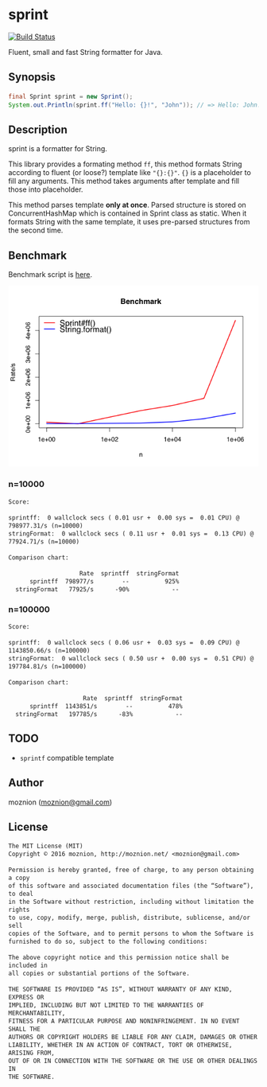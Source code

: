 sprint
======

[![Build Status](https://travis-ci.org/moznion/sprint.svg?branch=master)](https://travis-ci.org/moznion/sprint)

Fluent, small and fast String formatter for Java.

Synopsis
--------

```java
final Sprint sprint = new Sprint();
System.out.Println(sprint.ff("Hello: {}!", "John")); // => Hello: John!
```

Description
-----------

sprint is a formatter for String.

This library provides a formating method `ff`,
this method formats String according to fluent (or loose?) template like `"{}:{}"`.
`{}` is a placeholder to fill any arguments.
This method takes arguments after template and fill those into placeholder.

This method parses template __only at once__.
Parsed structure is stored on ConcurrentHashMap which is contained in Sprint class as static.
When it formats String with the same template, it uses pre-parsed structures from the second time.

Benchmark
---------

Benchmark script is [here](./devel/Bench.java).

![benchmark_graph](./devel/benchmark.png)

### n=10000

```
Score:

sprintff:  0 wallclock secs ( 0.01 usr +  0.00 sys =  0.01 CPU) @ 798977.31/s (n=10000)
stringFormat:  0 wallclock secs ( 0.11 usr +  0.01 sys =  0.13 CPU) @ 77924.71/s (n=10000)

Comparison chart:

                    Rate  sprintff  stringFormat
      sprintff  798977/s        --          925%
  stringFormat   77925/s      -90%            --
```

### n=100000

```
Score:

sprintff:  0 wallclock secs ( 0.06 usr +  0.03 sys =  0.09 CPU) @ 1143850.66/s (n=100000)
stringFormat:  0 wallclock secs ( 0.50 usr +  0.00 sys =  0.51 CPU) @ 197784.81/s (n=100000)

Comparison chart:

                     Rate  sprintff  stringFormat
      sprintff  1143851/s        --          478%
  stringFormat   197785/s      -83%            --
```

TODO
----

- `sprintf` compatible template

Author
------

moznion (<moznion@gmail.com>)

License
-------

```
The MIT License (MIT)
Copyright © 2016 moznion, http://moznion.net/ <moznion@gmail.com>

Permission is hereby granted, free of charge, to any person obtaining a copy
of this software and associated documentation files (the “Software”), to deal
in the Software without restriction, including without limitation the rights
to use, copy, modify, merge, publish, distribute, sublicense, and/or sell
copies of the Software, and to permit persons to whom the Software is
furnished to do so, subject to the following conditions:

The above copyright notice and this permission notice shall be included in
all copies or substantial portions of the Software.

THE SOFTWARE IS PROVIDED “AS IS”, WITHOUT WARRANTY OF ANY KIND, EXPRESS OR
IMPLIED, INCLUDING BUT NOT LIMITED TO THE WARRANTIES OF MERCHANTABILITY,
FITNESS FOR A PARTICULAR PURPOSE AND NONINFRINGEMENT. IN NO EVENT SHALL THE
AUTHORS OR COPYRIGHT HOLDERS BE LIABLE FOR ANY CLAIM, DAMAGES OR OTHER
LIABILITY, WHETHER IN AN ACTION OF CONTRACT, TORT OR OTHERWISE, ARISING FROM,
OUT OF OR IN CONNECTION WITH THE SOFTWARE OR THE USE OR OTHER DEALINGS IN
THE SOFTWARE.
```

